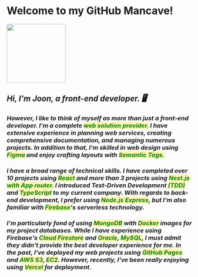 <h1>Welcome to my GitHub Mancave!</h1>
<p>
  <em>
  <img src="https://lh3.googleusercontent.com/fife/AK0iWDyDWjO_-MPPPEZXaWpeWBO5LycJhmxqQozJ9DpSpokLRLWqhD3NwMa34rC7bL5DWjCzyYvNMC3Cy5kwY3UhO3kUn7NqfEunHnOPEaDy69IqKIWl2v0XueyqJx7pONy-R0vNbdUzeiesuEzfJnuvUe-r-4NZtAASicSiF-8N0l6XHHIY95XV1mfD82w-rGxPQG9Sq2APmBmXo9O7_9o--UijCtZ_jvZvS_xDUde_-rgWGSFlLJfgSRFhVejVuqwHF3PBSk2NTgLsX5OufCdaFd5NLkMc6er6S6-ZzrKQVNqAelzuB3rLUKQTjaAnktH_meTpe8SXiBekRnJhefB4cXIH9HRB2yLyJaTRtE-sGRDZvpuatVntsKA2zAhN-Dkz2WM8-ZlAR8xo2EISOzCxo5T4yJCr-eJOFPayQ5Rf2sRsSjcC9cBqw3NEacygDsxkVQwx4cLMNegEvUbOIApES1HE5TL0chPuA5fqU10EfJ6sUy12Ej-bTJ2smgQatok8mbOTuWCSzvyU3nLC0w3jxSWxdHNCfD7NVysBWQ7vjeaaErgKhTGPbJJlAUmCdj-T7r7DYywaDIqPhGWw_K88AOo9UB3NKE9bDcuI1VOpoJiww_pMZNKGJ4w2KJOkYduZLPoW_xN6tJh2OqUeAT5D2vY7bGJzutwtMvZHC45NDoWBkvo5eC3xBf3DmOzRJRtjGwOhKBjpEVg5p8jHGw-mlyG_0kGjLDB43ujyGQBeMCRAJv9ssxr3TjmDHWXjuv6aN38x8PpBT-88_VY-xdYembUC7F_LqVkLkktUyvbswWnAx5jlHmRfdhX-0ZSggbF5CoH1PMlZm9S7NaJWNyIA9MsdCsp5bH2p30WrGPqTzOOPCCbyGET_YmpV2vl7SMOA8La88qYwKFrKFPqJF2LY_bT7mfKVkHinehPDRD-2byGTmjHg3ZXUP75KX2i3m6Fw6MhW0usL0gV_MD7nWkUqu-b7bhmV-nkv2BMJLs-oXL3GAeWMxWjLw7wwlEl2TmspFbUb7saeQTaz8d8ETvOnGcOFBBIxwgDdva25-RKq8O9Dss-1Gukg9BYlOvtfL0RjCtsK3st79i_EpdlFACpEiiyyYp_g28wLwG5L7Ajek7OQd4rWMO7q1dnO8BgiZgZLRdmLm1S33zdY2r1PY9qtYPq1qOMH04exSOnmNIauifiW6LcuWaSmyJfYNqGF8N4-9FARJHuSTzb0XWojvXfb8XO2nPvkdQfAfQkUP1CiKapHWCV2PrK3VdgYYkka4fvjdKOnWZLLayEzryafa6lsuR-0FzcD3OTYvhoZfWGpUc4RA75suXybkuBNmLJt19TMesGtMxM39SlMAoxilNuRiMo9u3kaKTY1XnZ_DT9KsNGPhOLcC8Ryt7MqxwSI0K7hmDYPeyW0l3Pf7ydXEUZNFT7YOgB1CTTCfZtrtRpJWuw-3kqTjz-1LsC3FuHRVFHyL4coCCxVXSV_LOdlREJ7ymlVKcI8wPpEL71J7izfSoIDYMxd6k-GgTwEls3a1VgOs95N1fV6SXU=w2560-h1291" width="160px" />
    <h2>
      Hi, I'm Joon, a front-end developer. 🖥️ 
    </h2>
    <h3>However, I like to think of myself as more than just a front-end developer. I'm a complete <span style="color:#008000; background-color:#fff5b1;">web solution provider.</span> I have extensive experience in planning web services, creating comprehensive documentation, and managing numerous projects. In addition to that, I'm skilled in web design using <span style="color:#008000; background-color:#fff5b1;">Figma</span> and enjoy crafting layouts with <span style="color:#008000; background-color:#fff5b1;">Semantic Tags.</span></h3>
    <h3>I have a broad range of technical skills. I have completed over 10 projects using <span style="color:#008000; background-color:#fff5b1;">React</span> and more than 3 projects using <span style="color:#008000; background-color:#fff5b1;">Next.js with App router.</span> I introduced Test-Driven Development <span style="color:#008000; background-color:#fff5b1;">(TDD)</span> and <span style="color:#008000; background-color:#fff5b1;">TypeScript</span> to my current company. With regards to back-end development, I prefer using <span style="color:#008000; background-color:#fff5b1;">Node.js Express</span>, but I'm also familiar with <span style="color:#008000; background-color:#fff5b1;">Firebase</span>'s serverless technology.<h4>
    <h3>I'm particularly fond of using <span style="color:#008000; background-color:#fff5b1;">MongoDB</span> with <span style="color:#008000; background-color:#fff5b1;">Docker</span> images for my project databases. While I have experience using Firebase's <span style="color:#008000; background-color:#fff5b1;">Cloud Firestore</span> and <span style="color:#008000; background-color:#fff5b1;">Oracle</span>, <span style="color:#008000; background-color:#fff5b1;">MySQL</span>, I must admit they didn't provide the best developer experience for me. In the past, I've deployed my web projects using <span style="color:#008000; background-color:#fff5b1;">GitHub Pages</span> and <span style="color:#008000; background-color:#fff5b1;">AWS S3</span>, <span style="color:#008000; background-color:#fff5b1;">EC2</span>. However, recently, I've been really enjoying using <span style="color:#008000; background-color:#fff5b1;">Vercel</span> for deployment.</h3>
  </em>
</p>


<!--
**Joonpark4/Joonpark4** is a ✨ _special_ ✨ repository because its `README.md` (this file) appears on your GitHub profile.

Here are some ideas to get you started:

- 🔭 I’m currently working on ...
- 🌱 I’m currently learning ...
- 👯 I’m looking to collaborate on ...
- 🤔 I’m looking for help with ...
- 💬 Ask me about ...
- 📫 How to reach me: ...
- 😄 Pronouns: ...
- ⚡ Fun fact: ...
-->
